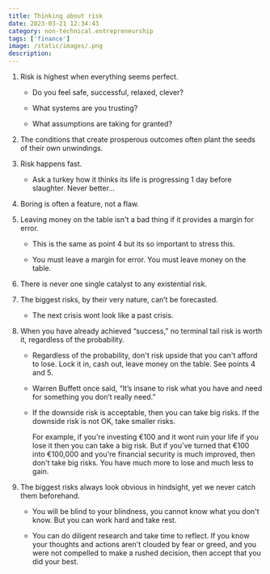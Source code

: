 ```yaml
---
title: Thinking about risk
date: 2023-03-21 12:34:43
category: non-technical.entrepreneurship
tags: ['finance']
image: /static/images/.png
description:
---
```


1. Risk is highest when everything seems perfect.

   - Do you feel safe, successful, relaxed, clever?

   - What systems are you trusting?

   - What assumptions are taking for granted?

2. The conditions that create prosperous outcomes often plant the seeds of their own unwindings.

3. Risk happens fast.

   - Ask a turkey how it thinks its life is progressing 1 day before slaughter. Never better...

4. Boring is often a feature, not a flaw.

5. Leaving money on the table isn't a bad thing if it provides a margin for error.

   - This is the same as point 4 but its so important to stress this.

   - You must leave a margin for error. You must leave money on the table.

6. There is never one single catalyst to any existential risk.

7. The biggest risks, by their very nature, can’t be forecasted.

   - The next crisis wont look like a past crisis.

8. When you have already achieved “success,” no terminal tail risk is worth it, regardless of the
   probability.

   - Regardless of the probability, don't risk upside that you can't afford to lose. Lock it in,
     cash out, leave money on the table. See points 4 and 5.
   - Warren Buffett once said, “It’s insane to risk what you have and need for something you don’t
     really need.”
   - If the downside risk is acceptable, then you can take big risks. If the downside risk is not
     OK, take smaller risks.

     For example, if you're investing €100 and it wont ruin your life if you lose it then you can
     take a big risk. But if you've turned that €100 into €100,000 and you're financial security is
     much improved, then don't take big risks. You have much more to lose and much less to gain.

9. The biggest risks always look obvious in hindsight, yet we never catch them beforehand.

   - You will be blind to your blindness, you cannot know what you don't know. But you can work hard
     and take rest.

   - You can do diligent research and take time to reflect. If you know your thoughts and actions
     aren't clouded by fear or greed, and you were not compelled to make a rushed decision, then
     accept that you did your best.
